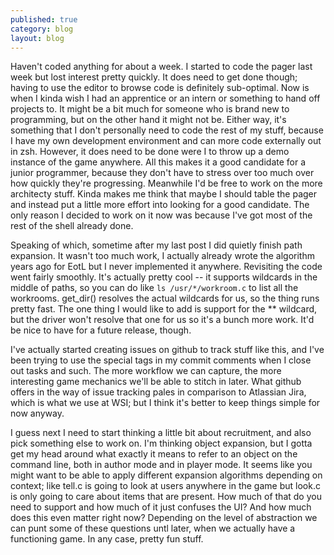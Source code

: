 ```yaml
---
published: true
category: blog
layout: blog
---
```


Haven't coded anything for about a week. I started to code the pager last week but lost interest pretty quickly. It does need to get done though; having to use the editor to browse code is definitely sub-optimal. Now is when I kinda wish I had an apprentice or an intern or something to hand off projects to. It might be a bit much for someone who is brand new to programming, but on the other hand it might not be. Either way, it's something that I don't personally need to code the rest of my stuff, because I have my own development environment and can more code externally out in zsh. However, it does need to be done were I to throw up a demo instance of the game anywhere. All this makes it a good candidate for a junior programmer, because they don't have to stress over too much over how quickly they're progressing. Meanwhile I'd be free to work on the more architecty stuff. Kinda makes me think that maybe I should table the pager and instead put a little more effort into looking for a good candidate. The only reason I decided to work on it now was because I've got most of the rest of the shell already done.

Speaking of which, sometime after my last post I did quietly finish path expansion. It wasn't too much work, I actually already wrote the algorithm years ago for EotL but I never implemented it anywhere. Revisiting the code went fairly smoothly. It's actually pretty cool -- it supports wildcards in the middle of paths, so you can do like `ls /usr/*/workroom.c` to list all the workrooms. get_dir() resolves the actual wildcards for us, so the thing runs pretty fast. The one thing I would like to add is support for the ** wildcard, but the driver won't resolve that one for us so it's a bunch more work. It'd be nice to have for a future release, though.

I've actually started creating issues on github to track stuff like this, and I've been trying to use the special tags in my commit comments when I close out tasks and such. The more workflow we can capture, the more interesting game mechanics we'll be able to stitch in later. What github offers in the way of issue tracking pales in comparison to Atlassian Jira, which is what we use at WSI; but I think it's better to keep things simple for now anyway. 

I guess next I need to start thinking a little bit about recruitment, and also pick something else to work on. I'm thinking object expansion, but I gotta get my head around what exactly it means to refer to an object on the command line, both in author mode and in player mode. It seems like you might want to be able to apply different expansion algorithms depending on context; like tell.c is going to look at users anywhere in the game but look.c is only going to care about items that are present. How much of that do you need to support and how much of it just confuses the UI? And how much does this even matter right now? Depending on the level of abstraction we can punt some of these questions untl later, when we actually have a functioning game. In any case, pretty fun stuff.


